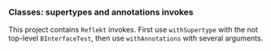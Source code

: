 ### Classes: supertypes and annotations invokes

This project contains `Reflekt` invokes. 
First use `withSupertype` with the not top-level `BInterfaceTest`, 
then use `withAnnotations` with several arguments.
